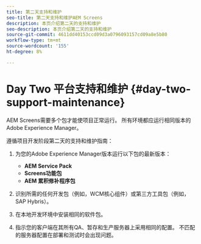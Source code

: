 ```yaml
---
title: 第二天支持和维护
seo-title: 第二天支持和维护AEM Screens
description: 本页介绍第二天的支持和维护
seo-description: 本页介绍第二天的支持和维护
source-git-commit: 4611dd40153ccd09d3a0796093157cd09a8e5b80
workflow-type: tm+mt
source-wordcount: '155'
ht-degree: 8%

---
```



# Day Two 平台支持和维护 {#day-two-support-maintenance}

AEM Screens需要多个包才能使项目正常运行。 所有环境都应运行相同版本的Adobe Experience Manager。

遵循项目开发阶段第二天的支持和维护指南：

1. 为您的Adobe Experience Manager版本运行以下包的最新版本：

   * **AEM Service Pack**
   * **Screens功能包**
   * **AEM 累积修补程序包**

1. 识别所需的任何开发包（例如，WCM核心组件）或第三方工具包（例如，SAP Hybris）。

1. 在本地开发环境中安装相同的软件包。

1. 指示您的客户端在其所有QA、暂存和生产服务器上采用相同的配置。 不匹配的服务器配置在部署和测试时会出现问题。
